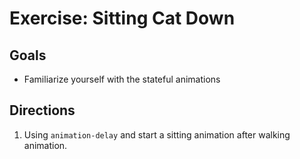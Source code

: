 # Exercise: Sitting Cat Down

## Goals

- Familiarize yourself with the stateful animations

## Directions

1. Using `animation-delay` and start a sitting animation after walking animation.
